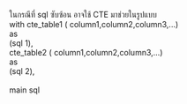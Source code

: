ในกรณีที่ sql ซับซ้อน อาจใช้ CTE มาช่วยในรูปแบบ \
with  cte_table1 ( column1,column2,column3,...) \
as \
(sql 1), \
cte_table2 ( column1,column2,column3,...) \
as \
(sql 2), \
\
main sql 
